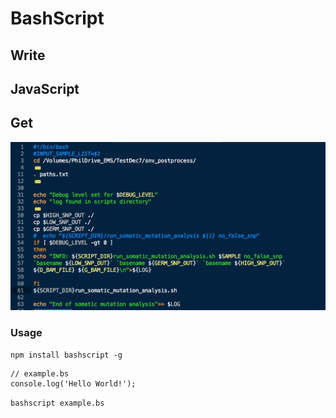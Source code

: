 # BashScript

## Write
## JavaScript
## Get
![](/bashImg.png)

### Usage
`npm install bashscript -g`

```bashscript
// example.bs
console.log('Hello World!');
```

`bashscript example.bs`
